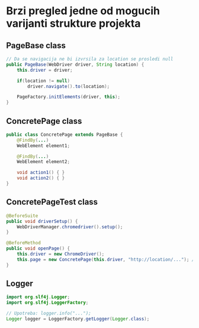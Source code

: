 # Brzi pregled jedne od mogucih varijanti strukture projekta

## PageBase class
```java
// Da se navigacija ne bi izvrsila za location se prosledi null
public PageBase(WebDriver driver, String location) {
    this.driver = driver;

    if(location != null)
        driver.navigate().to(location);

    PageFactory.initElements(driver, this);
}
```

## ConcretePage class
```java
public class ConcretePage extends PageBase {
    @FindBy(...)
    WebElement element1;

    @FindBy(...)
    WebElement element2;

    void action1() { }
    void action2() { }
}
```

## ConcretePageTest class
```java
@BeforeSuite
public void driverSetup() {
    WebDriverManager.chromedriver().setup();
}

@BeforeMethod
public void openPage() {
    this.driver = new ChromeDriver();
    this.page = new ConcretePage(this.driver, "http://location/..."); // Navigacija se desava u PageBase konstruktoru
}
```

## Logger
```java
import org.slf4j.Logger;
import org.slf4j.LoggerFactory;

// Upotreba: logger.info("...");
Logger logger = LoggerFactory.getLogger(Logger.class);
```
